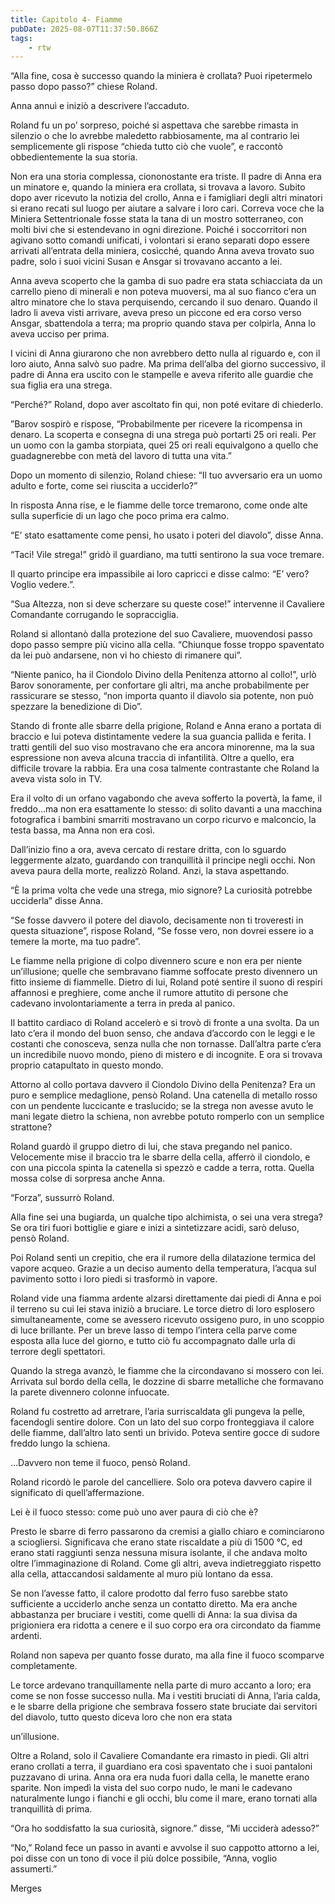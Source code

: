 ```yaml
---
title: Capitolo 4- Fiamme
pubDate: 2025-08-07T11:37:50.866Z
tags:
    - rtw
---
```



“Alla fine, cosa è successo quando la miniera è crollata? Puoi ripetermelo passo dopo passo?” chiese Roland.






Anna annuì e iniziò a descrivere l’accaduto.






Roland fu un po’ sorpreso, poiché si aspettava che sarebbe rimasta in silenzio o che lo avrebbe maledetto rabbiosamente, ma al contrario lei semplicemente gli rispose “chieda tutto ciò che vuole”, e raccontò obbedientemente la sua storia.






Non era una storia complessa, ciononostante era triste. Il padre di Anna era un minatore e, quando la miniera era crollata, si trovava a lavoro. Subito dopo aver ricevuto la notizia del crollo, Anna e i famigliari degli altri minatori si erano recati sul luogo per aiutare a salvare i loro cari. Correva voce che la Miniera Settentrionale fosse stata la tana di un mostro sotterraneo, con molti bivi che si estendevano in ogni direzione. Poiché i soccorritori non agivano sotto comandi unificati, i volontari si erano separati dopo essere arrivati all’entrata della miniera, cosìcché, quando Anna aveva trovato suo padre, solo i suoi vicini Susan e Ansgar si trovavano accanto a lei.






Anna aveva scoperto che la gamba di suo padre era stata schiacciata da un carrello pieno di minerali e non poteva muoversi, ma al suo fianco c’era un altro minatore che lo stava perquisendo, cercando il suo denaro. Quando il ladro li aveva visti arrivare, aveva preso un piccone ed era corso verso Ansgar, sbattendola a terra; ma proprio quando stava per colpirla, Anna lo aveva ucciso per prima.






I vicini di Anna giurarono che non avrebbero detto nulla al riguardo e, con il loro aiuto, Anna salvò suo padre. Ma prima dell’alba del giorno successivo, il padre di Anna era uscito con le stampelle e aveva riferito alle guardie che sua figlia era una strega.






“Perché?” Roland, dopo aver ascoltato fin qui, non poté evitare di chiederlo.






”Barov sospirò e rispose, “Probabilmente per ricevere la ricompensa in denaro. La scoperta e consegna di una strega può portarti 25 ori reali. Per un uomo con la gamba storpiata, quei 25 ori reali equivalgono a quello che guadagnerebbe con metà del lavoro di tutta una vita.”






Dopo un momento di silenzio, Roland chiese: “Il tuo avversario era un uomo adulto e forte, come sei riuscita a ucciderlo?”






In risposta Anna rise, e le fiamme delle torce tremarono, come onde alte sulla superficie di un lago che poco prima era calmo.






“E’ stato esattamente come pensi, ho usato i poteri del diavolo”, disse Anna.






“Taci! Vile strega!” gridò il guardiano, ma tutti sentirono la sua voce tremare.






Il quarto principe era impassibile ai loro capricci e disse calmo: “E’ vero? Voglio vedere.”.






“Sua Altezza, non si deve scherzare su queste cose!” intervenne il Cavaliere Comandante corrugando le sopracciglia.






Roland si allontanò dalla protezione del suo Cavaliere, muovendosi passo dopo passo sempre più vicino alla cella. “Chiunque fosse troppo spaventato da lei può andarsene, non vi ho chiesto di rimanere qui”.






“Niente panico, ha il Ciondolo Divino della Penitenza attorno al collo!”, urlò Barov sonoramente, per confortare gli altri, ma anche probabilmente per rassicurare se stesso, “non importa quanto il diavolo sia potente, non può spezzare la benedizione di Dio”.






Stando di fronte alle sbarre della prigione, Roland e Anna erano a portata di braccio e lui poteva distintamente vedere la sua guancia pallida e ferita. I tratti gentili del suo viso mostravano che era ancora minorenne, ma la sua espressione non aveva alcuna traccia di infantilità. Oltre a quello, era difficile trovare la rabbia. Era una cosa talmente contrastante che Roland la aveva vista solo in TV.






Era il volto di un orfano vagabondo che aveva sofferto la povertà, la fame, il freddo…ma  non era esattamente lo stesso: di solito davanti a una macchina fotografica i bambini smarriti mostravano un corpo ricurvo e malconcio, la testa bassa, ma Anna non era così.






Dall’inizio fino a ora, aveva cercato di restare dritta, con lo sguardo leggermente alzato, guardando con tranquillità il principe negli occhi. Non aveva paura della morte, realizzò Roland. Anzi, la stava aspettando.






“È  la prima volta che vede una strega, mio signore? La curiosità potrebbe ucciderla” disse Anna.






“Se fosse davvero il potere del diavolo, decisamente non ti troveresti in questa situazione”, rispose Roland, “Se fosse vero, non dovrei essere io a temere la morte, ma tuo padre”.






Le fiamme nella prigione di colpo divennero scure e non era per niente un’illusione; quelle che sembravano fiamme soffocate presto divennero un fitto insieme di fiammelle. Dietro di lui, Roland poté sentire il suono di respiri affannosi e preghiere, come anche il rumore attutito di persone che cadevano involontariamente a terra in preda al panico.






Il battito cardiaco di Roland accelerò e si trovò di fronte a una svolta. Da un lato c’era il mondo del buon senso, che andava d’accordo con le leggi e le costanti che conosceva, senza nulla che non tornasse. Dall’altra parte c’era un incredibile nuovo mondo, pieno di mistero e di incognite. E ora si trovava proprio catapultato in questo mondo.






Attorno al collo portava davvero il Ciondolo Divino della Penitenza? Era un puro e semplice medaglione, pensò Roland. Una catenella di metallo rosso con un pendente luccicante e traslucido; se la strega non avesse avuto le mani legate dietro la schiena, non avrebbe potuto romperlo con un semplice strattone?






Roland guardò il gruppo dietro di lui, che stava pregando nel panico. Velocemente mise il braccio tra le sbarre della cella, afferrò il ciondolo, e con una piccola spinta la catenella si spezzò e cadde a terra, rotta. Quella mossa colse di sorpresa anche Anna.






“Forza”, sussurrò Roland.






Alla fine sei una bugiarda, un qualche tipo alchimista, o sei una vera strega? Se ora tiri fuori bottiglie e giare e inizi a sintetizzare acidi, sarò deluso, pensò Roland.






Poi Roland sentì un crepitio, che era il rumore della dilatazione termica del vapore acqueo. Grazie a un deciso aumento della temperatura, l’acqua sul pavimento sotto i loro piedi si trasformò in vapore.






Roland vide una fiamma ardente alzarsi direttamente dai piedi di Anna e poi il terreno su cui lei stava iniziò a bruciare. Le torce dietro di loro esplosero simultaneamente, come se avessero ricevuto ossigeno puro, in uno scoppio di luce brillante. Per un breve lasso di tempo l’intera cella parve come esposta alla luce del giorno, e tutto ciò fu accompagnato dalle urla di terrore degli spettatori.






Quando la strega avanzò, le fiamme che la circondavano si mossero con lei. Arrivata sul bordo della cella, le dozzine di sbarre metalliche che formavano la parete divennero colonne infuocate.






Roland fu costretto ad arretrare, l’aria surriscaldata gli pungeva la pelle, facendogli sentire dolore. Con un lato del suo corpo fronteggiava il calore delle fiamme, dall’altro lato sentì un brivido. Poteva sentire gocce di sudore freddo lungo la schiena.






…Davvero non teme il fuoco, pensò Roland.






Roland ricordò le parole del cancelliere. Solo ora poteva davvero capire il significato di quell’affermazione.






Lei è il fuoco stesso: come può uno aver paura di ciò che è?


 


Presto le sbarre di ferro passarono da cremisi a giallo chiaro e cominciarono a sciogliersi. Significava che erano state riscaldate a più di 1500 °C, ed erano stati raggiunti senza nessuna misura isolante, il che andava molto oltre l’immaginazione di Roland. Come gli altri, aveva indietreggiato rispetto alla cella, attaccandosi saldamente al muro più lontano da essa.






Se non l’avesse fatto, il calore prodotto dal ferro fuso sarebbe stato sufficiente a ucciderlo anche senza un contatto diretto. Ma era anche abbastanza per bruciare i vestiti, come quelli di Anna: la sua divisa da prigioniera era ridotta a cenere e il suo corpo era ora circondato da fiamme ardenti.






Roland non sapeva per quanto fosse durato, ma alla fine il fuoco scomparve completamente.






Le torce ardevano tranquillamente nella parte di muro accanto a loro; era come se non fosse successo nulla. Ma i vestiti bruciati di Anna, l’aria calda, e le sbarre della prigione che sembrava fossero state bruciate dai servitori del diavolo, tutto questo diceva loro che non era stata


un’illusione.






Oltre a Roland, solo il Cavaliere Comandante era rimasto in piedi. Gli altri erano crollati a terra, il guardiano era così spaventato che i suoi pantaloni puzzavano di urina. Anna ora era nuda fuori dalla cella, le manette erano sparite. Non impedì la vista del suo corpo nudo, le mani le cadevano naturalmente lungo i fianchi e gli occhi, blu come il mare, erano tornati alla tranquillità di prima.






“Ora ho soddisfatto la sua curiosità, signore.” disse, “Mi ucciderà adesso?”






“No,” Roland fece un passo in avanti e avvolse il suo cappotto attorno a lei, poi disse con un tono di voce il più dolce possibile, “Anna, voglio assumerti.”










Merges
                                


                                



